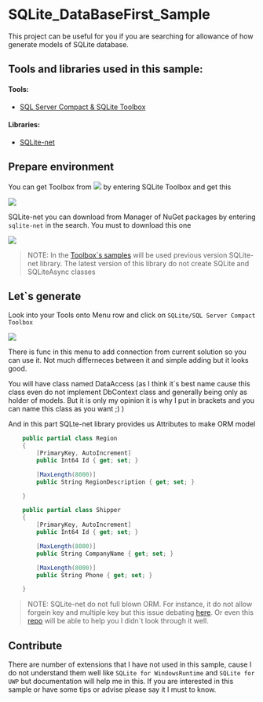 # SQLite_DataBaseFirst_Sample
This project can be useful for you if you are searching for allowance of how generate
models of SQLite database. 

## Tools and libraries used in this sample:
#### Tools:
- [SQL Server Compact & SQLite Toolbox](https://github.com/ErikEJ/SqlCeToolbox)
#### Libraries:
- [SQLite-net](https://github.com/praeclarum/sqlite-net)


## Prepare environment 
You can get Toolbox from ![](https://github.com/Allaev1/SQLite_DataBaseFirst_Sample/blob/master/SQLite_DataBaseFirst_Sample/Assets/extAndupd.png)
by entering SQLite Toolbox and get this

![](https://github.com/Allaev1/SQLite_DataBaseFirst_Sample/blob/master/SQLite_DataBaseFirst_Sample/Assets/ExtensionAndTools.PNG)

SQLite-net you can download from Manager of NuGet packages by entering
`sqlite-net` in the search. You must to download this one

![](https://github.com/Allaev1/SQLite_DataBaseFirst_Sample/blob/master/SQLite_DataBaseFirst_Sample/Assets/NuGetScreen.PNG)
>NOTE: In the [Toolbox`s samples](https://github.com/ErikEJ/SqlCeToolbox/wiki#how-do-i-use-the-sql-server-compact--sqlite-toolbox) will be used previous version SQLite-net library.
>The latest version of this library do not create SQLite and SQLiteAsync classes

## Let`s generate 
Look into your Tools onto Menu row and click on `SQLite/SQL Server Compact Toolbox`

![](https://github.com/Allaev1/SQLite_DataBaseFirst_Sample/blob/master/SQLite_DataBaseFirst_Sample/Assets/GifShowToolbox.gif)

There is func in this menu to add connection from current solution so you can use it. Not much differneces between it and simple adding but it looks good.

You will have class named DataAccess (as I think it`s best name cause this class even do not implement DbContext class
and generally being only as holder of models. But it is only my opinion it is why I put in brackets and you can name this class as you want ;) )

And in this part SQLte-net library provides us Attributes to make ORM model
```csharp
    public partial class Region
    {
        [PrimaryKey, AutoIncrement]
        public Int64 Id { get; set; }

        [MaxLength(8000)]
        public String RegionDescription { get; set; }

    }

    public partial class Shipper
    {
        [PrimaryKey, AutoIncrement]
        public Int64 Id { get; set; }

        [MaxLength(8000)]
        public String CompanyName { get; set; }

        [MaxLength(8000)]
        public String Phone { get; set; }

    }

```
>NOTE: SQLite-net do not full blown ORM. For instance, it do not allow 
forgein key and multiple key but this issue debating [here](https://github.com/praeclarum/sqlite-net/issues/280).
Or even this [repo](https://github.com/softlion/SQLite.Net-PCL) will be able to help you
I didn`t look through it well.

## Contribute
There are number of extensions that I have not used in this sample, cause I do not understand them well like 
`SQLite for WindowsRuntime` and `SQLite for UWP` but documentation will help me in this.
If you are interested in this sample or have some tips or advise please say it I must to know.









